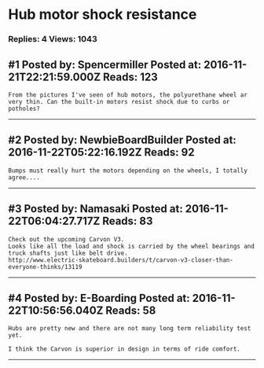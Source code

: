 # Hub motor shock resistance

### Replies: 4 Views: 1043

## \#1 Posted by: Spencermiller Posted at: 2016-11-21T22:21:59.000Z Reads: 123

```
From the pictures I've seen of hub motors, the polyurethane wheel ar  very thin. Can the built-in motors resist shock due to curbs or potholes?
```

---
## \#2 Posted by: NewbieBoardBuilder Posted at: 2016-11-22T05:22:16.192Z Reads: 92

```
Bumps must really hurt the motors depending on the wheels, I totally agree....
```

---
## \#3 Posted by: Namasaki Posted at: 2016-11-22T06:04:27.717Z Reads: 83

```
Check out the upcoming Carvon V3. 
Looks like all the load and shock is carried by the wheel bearings and truck shafts just like belt drive.
http://www.electric-skateboard.builders/t/carvon-v3-closer-than-everyone-thinks/13119
```

---
## \#4 Posted by: E-Boarding Posted at: 2016-11-22T10:56:56.040Z Reads: 58

```
Hubs are pretty new and there are not many long term reliability test yet.

I think the Carvon is superior in design in terms of ride comfort.
```

---
